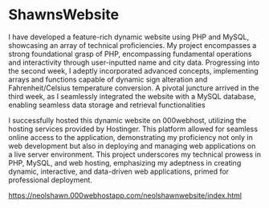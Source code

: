 # ShawnsWebsite
I have developed a feature-rich dynamic website using PHP and MySQL, showcasing an array of technical proficiencies. My project encompasses a strong foundational grasp of PHP, encompassing fundamental operations and interactivity through user-inputted name and city data. Progressing into the second week, I adeptly incorporated advanced concepts, implementing arrays and functions capable of dynamic sign alteration and Fahrenheit/Celsius temperature conversion. A pivotal juncture arrived in the third week, as I seamlessly integrated the website with a MySQL database, enabling seamless data storage and retrieval functionalities 

I successfully hosted this dynamic website on 000webhost, utilizing the hosting services provided by Hostinger. This platform allowed for seamless online access to the application, demonstrating my proficiency not only in web development but also in deploying and managing web applications on a live server environment. This project underscores my technical prowess in PHP, MySQL, and web hosting, emphasizing my adeptness in creating dynamic, interactive, and data-driven web applications, primed for professional deployment.

https://neolshawn.000webhostapp.com/neolshawnwebsite/index.html
